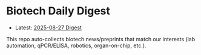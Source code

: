 # Biotech Daily Digest

- Latest: [2025-08-27 Digest](digest/2025-08-27.md)

This repo auto-collects biotech news/preprints that match our interests (lab automation, qPCR/ELISA, robotics, organ-on-chip, etc.).
